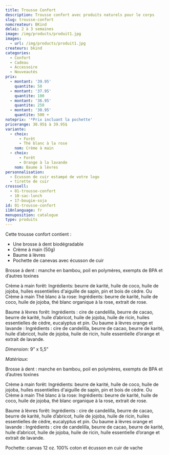 ```yaml
---
title: Trousse Confort
description: Trousse confort avec produits naturels pour le corps
slug: trousse-confort
nomcreateur: BKind
delai: 2 à 3 semaines
image: /img/products/produit1.jpg
images:
  - url: /img/products/produit1.jpg
createurs: bkind
categories:
  - Confort
  - Cadeau
  - Accessoire
  - Nouveautés
prix:
  - montant: '39.95'
    quantite: 50
  - montant: '37.95'
    quantite: 100
  - montant: '36.95'
    quantite: 250
  - montant: '30.95'
    quantite: 500 +
noteprix: '*Prix incluant la pochette'
pricerange: 30.95$ à 39.95$
variante:
  - choix:
      - Forêt
      - Thé blanc à la rose
    nom: Crème à main
  - choix:
      - Forêt
      - Orange à la lavande
    nom: Baume à lèvres
personnalisation:
  - Écusson de cuir estampé de votre logo
  - tirette de cuir
crosssell:
  - 01-trousse-confort
  - 10-sac-lunch
  - 17-bougie-soja
id: 01-trousse-confort
i18nlanguage: fr
menuposition: catalogue
type: produits
---
```


Cette trousse confort contient :

-   Une brosse à dent biodégradable 
-   Crème à main (50g)
-   Baume à lèvres
-   Pochette de canevas avec écusson de cuir 
 
Brosse à dent : manche en bambou, poil en polymères, exempts de BPA et d’autres toxines 
 
Crème à main forêt: Ingrédients: beurre de karité, huile de coco, huile de jojoba, huiles essentielles d'aiguille de sapin, pin et bois de cèdre.
Ou Crème à main Thé blanc à la rose: Ingrédients: beurre de karité, huile de coco, huile de jojoba, thé blanc organique à la rose, extrait de rose.
 
Baume à lèvres forêt: Ingrédients : cire de candelilla, beurre de cacao, beurre de karité, huile d’abricot, huile de jojoba, huile de ricin, huiles essentielles de cèdre, eucalyptus et pin.
Ou baume à lèvres orange et lavande : Ingrédients : cire de candelilla, beurre de cacao, beurre de karité, huile d’abricot, huile de jojoba, huile de ricin, huile essentielle d’orange et extrait de lavande.

*Dimension:* 9” x 5,5”

*Matériaux:*
 
Brosse à dent : manche en bambou, poil en polymères, exempts de BPA et d’autres toxines 
 
Crème à main forêt: Ingrédients: beurre de karité, huile de coco, huile de jojoba, huiles essentielles d'aiguille de sapin, pin et bois de cèdre.
Ou Crème à main Thé blanc à la rose: Ingrédients: beurre de karité, huile de coco, huile de jojoba, thé blanc organique à la rose, extrait de rose.
 
Baume à lèvres forêt: Ingrédients : cire de candelilla, beurre de cacao, beurre de karité, huile d’abricot, huile de jojoba, huile de ricin, huiles essentielles de cèdre, eucalyptus et pin.
Ou baume à lèvres orange et lavande : Ingrédients : cire de candelilla, beurre de cacao, beurre de karité, huile d’abricot, huile de jojoba, huile de ricin, huile essentielle d’orange et extrait de lavande.
 
Pochette: canvas 12 oz. 100% coton et écusson en cuir de vache



